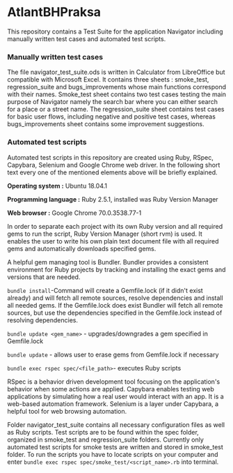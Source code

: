# AtlantBHPraksa
This repository contains a Test Suite for the application Navigator including manually written test cases and automated test scripts.

### Manually written test cases

The file navigator_test_suite.ods is written in Calculator from LibreOffice but compatible with Microsoft Excel. It contains three sheets : smoke_test, regression_suite and bugs_improvements whose main functions correspond with their names.
Smoke_test sheet contains two test cases testing the main purpose of Navigator namely the search bar where you can either search for a place or a street name. The regression_suite sheet contains test cases for basic user flows, including negative and positive test cases, whereas bugs_improvements sheet contains some improvement suggestions.

### Automated test scripts

Automated test scripts in this repository are created using Ruby, RSpec, Capybara, Selenium and Google Chrome web driver. In the following short text every one of the mentioned elements above will be briefly explained.


**Operating system :** Ubuntu 18.04.1

**Programming language :** Ruby 2.5.1, installed was Ruby Version Manager

**Web browser :** Google Chrome 70.0.3538.77-1

In order to separate each project with its own Ruby version and all required gems to run the script, Ruby Version Manager (short rvm) is used. It enables the user to write his own plain text document file with all required gems and automatically downloads specified gems.

A helpful gem managing tool is Bundler. Bundler provides a consistent environment for Ruby projects by tracking and installing the exact gems and versions that are needed.

`bundle install`-Command will create a Gemfile.lock (if it didn't exist already) and will fetch all remote sources, resolve dependencies and install all needed gems. If the Gemfile.lock does exist Bundler will fetch all remote sources, but use the dependencies specified in the Gemfile.lock instead of resolving dependencies.

`bundle update <gem_name>` - upgrades/downgrades a gem specified in Gemfile.lock

`bundle update` - allows user to erase gems from Gemfile.lock if necessary

`bundle exec rspec spec/<file_path>`- executes Ruby scripts

RSpec is a behavior driven development tool focusing on the application's behavior when some actions are applied.
Capybara enables testing web applications by simulating how a real user would interact with an app. It is a web-based automation framework.
Selenium is a layer under Capybara, a helpful tool for web browsing automation.

Folder navigator_test_suite contains all necessary configuration files as well as Ruby scripts. Test scripts are to be found within the spec folder, organized in smoke_test and regression_suite folders. Currently only automated test scripts for smoke tests are written and stored in smoke_test folder. To run the scripts you have to locate scripts on your computer and enter `bundle exec rspec spec/smoke_test/<script_name>.rb` into terminal.
